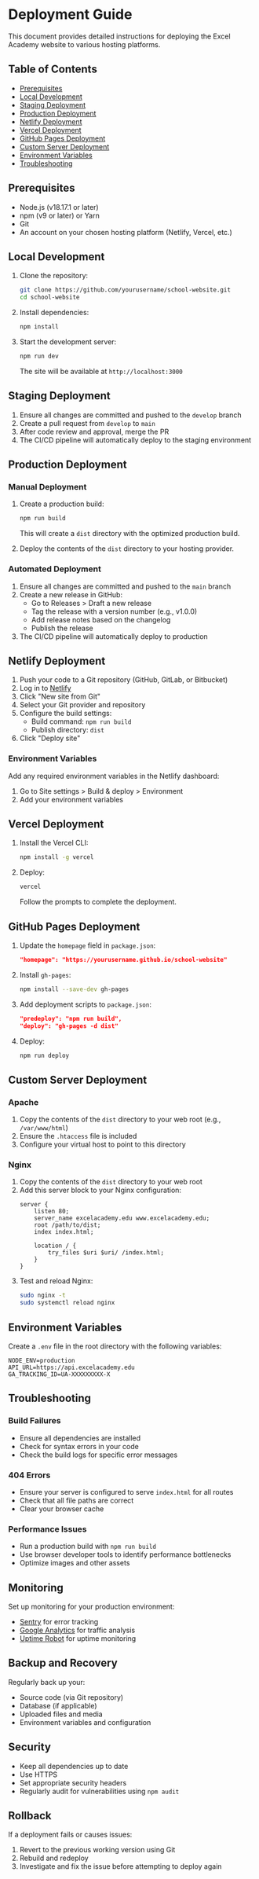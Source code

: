 # Deployment Guide

This document provides detailed instructions for deploying the Excel Academy website to various hosting platforms.

## Table of Contents
- [Prerequisites](#prerequisites)
- [Local Development](#local-development)
- [Staging Deployment](#staging-deployment)
- [Production Deployment](#production-deployment)
- [Netlify Deployment](#netlify-deployment)
- [Vercel Deployment](#vercel-deployment)
- [GitHub Pages Deployment](#github-pages-deployment)
- [Custom Server Deployment](#custom-server-deployment)
- [Environment Variables](#environment-variables)
- [Troubleshooting](#troubleshooting)

## Prerequisites

- Node.js (v18.17.1 or later)
- npm (v9 or later) or Yarn
- Git
- An account on your chosen hosting platform (Netlify, Vercel, etc.)

## Local Development

1. Clone the repository:
   ```bash
   git clone https://github.com/yourusername/school-website.git
   cd school-website
   ```

2. Install dependencies:
   ```bash
   npm install
   ```

3. Start the development server:
   ```bash
   npm run dev
   ```
   The site will be available at `http://localhost:3000`

## Staging Deployment

1. Ensure all changes are committed and pushed to the `develop` branch
2. Create a pull request from `develop` to `main`
3. After code review and approval, merge the PR
4. The CI/CD pipeline will automatically deploy to the staging environment

## Production Deployment

### Manual Deployment

1. Create a production build:
   ```bash
   npm run build
   ```
   This will create a `dist` directory with the optimized production build.

2. Deploy the contents of the `dist` directory to your hosting provider.

### Automated Deployment

1. Ensure all changes are committed and pushed to the `main` branch
2. Create a new release in GitHub:
   - Go to Releases > Draft a new release
   - Tag the release with a version number (e.g., v1.0.0)
   - Add release notes based on the changelog
   - Publish the release
3. The CI/CD pipeline will automatically deploy to production

## Netlify Deployment

1. Push your code to a Git repository (GitHub, GitLab, or Bitbucket)
2. Log in to [Netlify](https://app.netlify.com/)
3. Click "New site from Git"
4. Select your Git provider and repository
5. Configure the build settings:
   - Build command: `npm run build`
   - Publish directory: `dist`
6. Click "Deploy site"

### Environment Variables

Add any required environment variables in the Netlify dashboard:
1. Go to Site settings > Build & deploy > Environment
2. Add your environment variables

## Vercel Deployment

1. Install the Vercel CLI:
   ```bash
   npm install -g vercel
   ```

2. Deploy:
   ```bash
   vercel
   ```
   Follow the prompts to complete the deployment.

## GitHub Pages Deployment

1. Update the `homepage` field in `package.json`:
   ```json
   "homepage": "https://yourusername.github.io/school-website"
   ```

2. Install `gh-pages`:
   ```bash
   npm install --save-dev gh-pages
   ```

3. Add deployment scripts to `package.json`:
   ```json
   "predeploy": "npm run build",
   "deploy": "gh-pages -d dist"
   ```

4. Deploy:
   ```bash
   npm run deploy
   ```

## Custom Server Deployment

### Apache

1. Copy the contents of the `dist` directory to your web root (e.g., `/var/www/html`)
2. Ensure the `.htaccess` file is included
3. Configure your virtual host to point to this directory

### Nginx

1. Copy the contents of the `dist` directory to your web root
2. Add this server block to your Nginx configuration:
   ```nginx
   server {
       listen 80;
       server_name excelacademy.edu www.excelacademy.edu;
       root /path/to/dist;
       index index.html;

       location / {
           try_files $uri $uri/ /index.html;
       }
   }
   ```
3. Test and reload Nginx:
   ```bash
   sudo nginx -t
   sudo systemctl reload nginx
   ```

## Environment Variables

Create a `.env` file in the root directory with the following variables:

```env
NODE_ENV=production
API_URL=https://api.excelacademy.edu
GA_TRACKING_ID=UA-XXXXXXXXX-X
```

## Troubleshooting

### Build Failures
- Ensure all dependencies are installed
- Check for syntax errors in your code
- Check the build logs for specific error messages

### 404 Errors
- Ensure your server is configured to serve `index.html` for all routes
- Check that all file paths are correct
- Clear your browser cache

### Performance Issues
- Run a production build with `npm run build`
- Use browser developer tools to identify performance bottlenecks
- Optimize images and other assets

## Monitoring

Set up monitoring for your production environment:
- [Sentry](https://sentry.io/) for error tracking
- [Google Analytics](https://analytics.google.com/) for traffic analysis
- [Uptime Robot](https://uptimerobot.com/) for uptime monitoring

## Backup and Recovery

Regularly back up your:
- Source code (via Git repository)
- Database (if applicable)
- Uploaded files and media
- Environment variables and configuration

## Security

- Keep all dependencies up to date
- Use HTTPS
- Set appropriate security headers
- Regularly audit for vulnerabilities using `npm audit`

## Rollback

If a deployment fails or causes issues:
1. Revert to the previous working version using Git
2. Rebuild and redeploy
3. Investigate and fix the issue before attempting to deploy again
